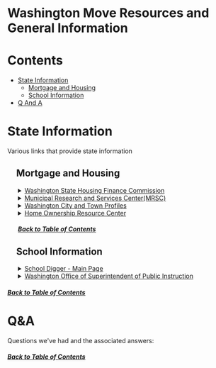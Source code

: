 <h1>Washington Move Resources and General Information</h1>

<a id="toc"></a>

# Contents

- [State Information](#state-information)
  - [Mortgage and Housing](#mortgage-and-housing)
  - [School Information](#school-information)
- [Q And A](#qa)

# State Information

Various links that provide state information
<!-- region state-info-->

## &nbsp;&nbsp;&nbsp; Mortgage and Housing

<ol>

<details><summary><a href="https://www.wshfc.org/">Washington State Housing Finance Commission</a></summary>

<ol>

Offers a wealth of information for home buyers, home owners and more.  Of particular interest here are potential programs to help with downpayment assistance.

</ol>
</details>

<details><summary><a href="https://www.mrsc.org/">Municipal Research and Services Center(MRSC)</a></summary>

<ol>

Main page for a site that is set up to help local governments with providing legal and policy guidance on various topics.  Great resource for local ordinances, city information and possible contact info.

</ol>
</details>

<details><summary><a href="https://www.mrsc.org/research-tools/washington-city-and-town-profiles/">Washington City and Town Profiles</a>  </summary>

<ol>

A subset of the main <a href="https://www.mrsc.org/">MRSC</a> page which contains city/township profile information.  Here, we can find info on specific cities, contact information, local websites, council meetings, laws/codes, and more.

</ol>
</details>

<details><summary><a href="https://www.homeownership-wa.org/">Home Ownership Resource Center</a></summary>

<ol>

Another resource containing information on home buying and home ownership.

</ol>
</details>

<h5><a href="#toc">Back to Table of Contents</a></h5>

</ol>

## &nbsp;&nbsp;&nbsp; School Information

<ol>

<details><summary><a href="https://www.schooldigger.com/">School Digger - Main Page</a></summary>

<ol>

Main page for the school digger website where you can find data regarding schools testing, enrollment data and even financial statistics.  The WA specific district ranking can be found <a href="https://www.schooldigger.com/go/WA/districtrank.aspx">here</a>, which has district rankings out of a total of 247 included.

<details><summary>Everett District Rankings</summary>

<ol>

[Everett Schools Info](https://www.schooldigger.com/go/WA/city/Everett/search.aspx)

![](imgs/2025-01-11-15-47-28.png)

</ol>

</details>

<details><summary>Olympia School District Rankings</summary>

<ol>

[Olympia Schools Info](https://www.schooldigger.com/go/WA/city/Olympia/search.aspx)

![](imgs/2025-01-11-15-50-40.png)

</ol>
</details>

<details><summary>Tacoma School District Rankings</summary>

<ol>

[Tacoma Schools Info](https://www.schooldigger.com/go/WA/city/Tacoma/search.aspx)

![](imgs/2025-01-11-15-52-33.png)

</ol>
</details>

</ol>
</details>

<details><summary><a href="https://reportcard.ospi.k12.wa.us/">Washington Office of Superintendent of Public Instruction</a></summary>

<ol>

State website that has various statistical information regarding schools all over the state of WA.  Of interesting note is how much money is spent per pupil.  Using the amount spent per pupil at Dysart High School as an example, you can see some of the various schools in WA by comparison below.

<ol>Dysart High School - Per Pupil Spend: $10,926</ol>

<ol>

### WA Comparison

<li><a href="https://reportcard.ospi.k12.wa.us/ReportCard/ViewSchoolOrDistrict/102960">Avanti High School</a><br>
Spend: $14,278<br>
Difference: 30.67%</li>

<li><a href="https://reportcard.ospi.k12.wa.us/ReportCard/ViewSchoolOrDistrict/102969">Olympia High School</a><br>
Spend: $15,986<br>
Difference: 46.31%</li>

<li><a href="https://reportcard.ospi.k12.wa.us/ReportCard/ViewSchoolOrDistrict/102976">Capital High School</a><br>
Spend: $16,787<br>
Difference: 53.64%</li>

</ol>

</ol>


</details>

</ol>

<h5><a href="#toc">Back to Table of Contents</a></h5>

<!-- endregion state-info-->

# Q&A

Questions we've had and the associated answers:

<h5><a href="#toc">Back to Table of Contents</a></h5>
